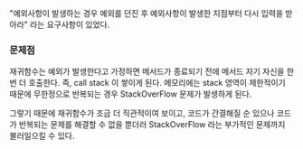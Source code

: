 "예외사항이 발생하는 경우 예외를 던진 후 예외사항이 발생한 지점부터 다시 입력을 받아라" 라는 요구사항이 있었다.

### 문제점

재귀함수는 예외가 발생한다고 가정하면 메서드가 종료되기 전에 메서드 자기 자신을 한번 더 호출한다.
즉, call stack 이 쌓이게 된다. 메모리에는 stack 영역이 제한적이기 때문에 무한정으로 반복되는 경우 StackOverFlow 문제가 발생하게 된다.

그렇기 때문에 재귀함수가 조금 더 직관적이여 보이고, 코드가 간결해질 순 있으나 코드가 반복되는 문제를 해결할 수 없을 뿐더러 StackOverFlow 라는 부가적인 문제까지 불러일으킬 수 있다. 
